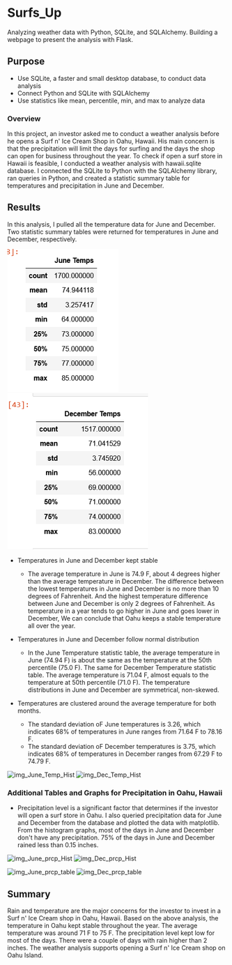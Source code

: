 # Surfs_Up
Analyzing weather data with Python, SQLite, and SQLAlchemy. Building a webpage to present the analysis with Flask.

## Purpose 
- Use SQLite, a faster and small desktop database, to conduct data analysis
- Connect Python and SQLite with SQLAlchemy 
- Use statistics like mean, percentile, min, and max to analyze data

### Overview
In this project, an investor asked me to conduct a weather analysis before he opens a Surf n' Ice Cream Shop in Oahu, Hawaii. His main concern is that the precipitation will limit the days for surfing and the days the shop can open for business throughout the year. To check if open a surf store in Hawaii is feasible, I conducted a weather analysis with hawaii.sqlite database. I connected the SQLite to Python with the SQLAlchemy library, ran queries in Python, and created a statistic summary table for temperatures and precipitation in June and December. 

## Results 
In this analysis, I pulled all the temperature data for June and December. Two statistic summary tables were returned for temperatures in June and December, respectively. 

![img_June_Temp](https://github.com/Wuyang080510/Surfs_Up/blob/main/image/June%20Temp.png)  ![img_December_Temp](https://github.com/Wuyang080510/Surfs_Up/blob/main/image/December%20Temp.png)

- Temperatures in June and December kept stable 
    * The average temperature in June is 74.9 F, about 4 degrees higher than the average temperature in December. The difference between the lowest temperatures in June and December is no more than 10 degrees of Fahrenheit. And the highest temperature difference between June and December is only 2 degrees of Fahrenheit. As temperature in a year tends to go higher in June and goes lower in December, We can conclude that Oahu keeps a stable temperature all over the year. 

- Temperatures in June and December follow normal distribution
  * In the June Temperature statistic table, the average temperature in June (74.94 F) is about the same as the temperature at the 50th percentile (75.0 F). The same for December Temperature statistic table. The average temperature is 71.04 F, almost equals to the temperature at 50th percentile (71.0 F). The temperature distributions in June and December are symmetrical, non-skewed.
  
- Temperatures are clustered around the average temperature for both months.
    * The standard deviation oF June temperatures is 3.26, which indicates 68% of temperatures in June ranges from 71.64 F to 78.16 F.
    * The standard deviation oF December temperatures is 3.75, which indicates 68% of temperatures in December ranges from 67.29 F to 74.79 F.

![img_June_Temp_Hist]()  ![img_Dec_Temp_Hist]()

### Additional Tables and Graphs for Precipitation in Oahu, Hawaii
- Precipitation level is a significant factor that determines if the investor will open a surf store in Oahu. I also queried precipitation data for June and December from the database and plotted the data with matplotlib. From the histogram graphs, most of the days in June and December don't have any precipitation. 75% of the days in June and December rained less than 0.15 inches.

![img_June_prcp_Hist]()  ![img_Dec_prcp_Hist]()

![img_June_prcp_table]()  ![img_Dec_prcp_table]()

## Summary
Rain and temperature are the major concerns for the investor to invest in a Surf n' Ice Cream shop in Oahu, Hawaii. Based on the above analysis, the temperature in Oahu kept stable throughout the year. The average temperature was around 71 F to 75 F. The precipitation level kept low for most of the days. There were a couple of days with rain higher than 2 inches. The weather analysis supports opening a Surf n' Ice Cream shop on Oahu Island. 
    

